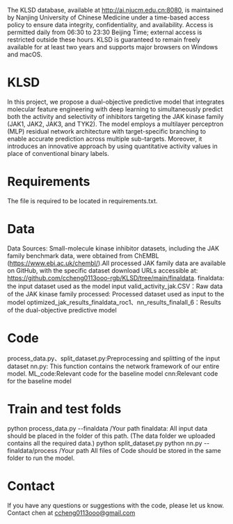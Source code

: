 
The KLSD database, available at http://ai.njucm.edu.cn:8080, is maintained by Nanjing University of Chinese Medicine under a time-based access policy to ensure data integrity, confidentiality, and availability. Access is permitted daily from 06:30 to 23:30 Beijing Time; external access is restricted outside these hours. KLSD is guaranteed to remain freely available for at least two years and supports major browsers on Windows and macOS.
# KLSD
In this project, we propose a dual-objective predictive model that integrates molecular feature engineering with deep learning to simultaneously predict both the activity and selectivity of inhibitors targeting the JAK kinase family (JAK1, JAK2, JAK3, and TYK2). The model employs a multilayer perceptron (MLP) residual network architecture with target-specific branching to enable accurate prediction across multiple sub-targets. Moreover, it introduces an innovative approach by using quantitative activity values in place of conventional binary labels.

# Requirements
The file is required to be located in requirements.txt.

# Data
Data Sources: Small-molecule kinase inhibitor datasets, including the JAK family benchmark data, were obtained from ChEMBL (https://www.ebi.ac.uk/chembl/).All processed JAK family data are available on GitHub, with the specific dataset download URLs accessible at: https://github.com/ccheng0113ooo-rgb/KLSD/tree/main/finaldata.
finaldata: the input dataset used as the model input
valid_activity_jak.CSV：Raw data of the JAK kinase family
processed: Processed dataset used as input to the model
optimized_jak_results_finaldata_roc1、nn_results_finalall_6：Results of the dual-objective predictive model

# Code
process_data.py、split_dataset.py:Preprocessing and splitting of the input dataset
nn.py: This function contains the network framework of our entire model.
ML_code:Relevant code for the baseline model
cnn:Relevant code for the baseline model

# Train and test folds
python process_data.py --finaldata /Your path
finaldata: All input data should be placed in the folder of this path. (The data folder we uploaded contains all the required data.)
python split_dataset.py
python nn.py --finaldata/process /Your path
All files of Code should be stored in the same folder to run the model.

# Contact
If you have any questions or suggestions with the code, please let us know. Contact chen at ccheng0113ooo@gmail.com
